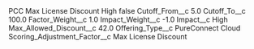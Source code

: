 <?xml version="1.0" encoding="UTF-8"?>
<CustomMetadata xmlns="http://soap.sforce.com/2006/04/metadata" xmlns:xsi="http://www.w3.org/2001/XMLSchema-instance" xmlns:xsd="http://www.w3.org/2001/XMLSchema">
    <label>PCC Max License Discount High</label>
    <protected>false</protected>
    <values>
        <field>Cutoff_From__c</field>
        <value xsi:type="xsd:double">5.0</value>
    </values>
    <values>
        <field>Cutoff_To__c</field>
        <value xsi:type="xsd:double">100.0</value>
    </values>
    <values>
        <field>Factor_Weight__c</field>
        <value xsi:type="xsd:double">1.0</value>
    </values>
    <values>
        <field>Impact_Weight__c</field>
        <value xsi:type="xsd:double">-1.0</value>
    </values>
    <values>
        <field>Impact__c</field>
        <value xsi:type="xsd:string">High</value>
    </values>
    <values>
        <field>Max_Allowed_Discount__c</field>
        <value xsi:type="xsd:double">42.0</value>
    </values>
    <values>
        <field>Offering_Type__c</field>
        <value xsi:type="xsd:string">PureConnect Cloud</value>
    </values>
    <values>
        <field>Scoring_Adjustment_Factor__c</field>
        <value xsi:type="xsd:string">Max License Discount</value>
    </values>
</CustomMetadata>
